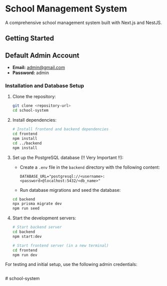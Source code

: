 # School Management System

A comprehensive school management system built with Next.js and NestJS.

## Getting Started

## Default Admin Account

- **Email:** admin@gmail.com
- **Password:** admin

### Installation and Database Setup

1. Clone the repository:

   ```bash
   git clone <repository-url>
   cd school-system
   ```

2. Install dependencies:

   ```bash
   # Install frontend and backend dependencies
   cd frontend
   npm install
   cd ../backend
   npm install
   ```

3. Set up the PostgreSQL database (!! Very Important !!):

   - Create a `.env` file in the `backend` directory with the following content:

     ```
     DATABASE_URL="postgresql://<username>:<password>@localhost:5432/<db_name>"
     ```

   - Run database migrations and seed the database:

   ```bash
   cd backend
   npx prisma migrate dev
   npm run seed
   ```

4. Start the development servers:

   ```bash
   # Start backend server
   cd backend
   npm start:dev

   # Start frontend server (in a new terminal)
   cd frontend
   npm run dev
   ```

For testing and initial setup, use the following admin credentials:

```

```

#   s c h o o l - s y s t e m 
 
 
